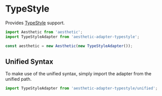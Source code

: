 # TypeStyle

Provides [TypeStyle](https://github.com/threepointone/typestyle) support.

```javascript
import Aesthetic from 'aesthetic';
import TypeStyleAdapter from 'aesthetic-adapter-typestyle';

const aesthetic = new Aesthetic(new TypeStyleAdapter());
```

## Unified Syntax

To make use of the unified syntax, simply import the adapter from the unified path.

```javascript
import TypeStyleAdapter from 'aesthetic-adapter-typestyle/unified';
```
